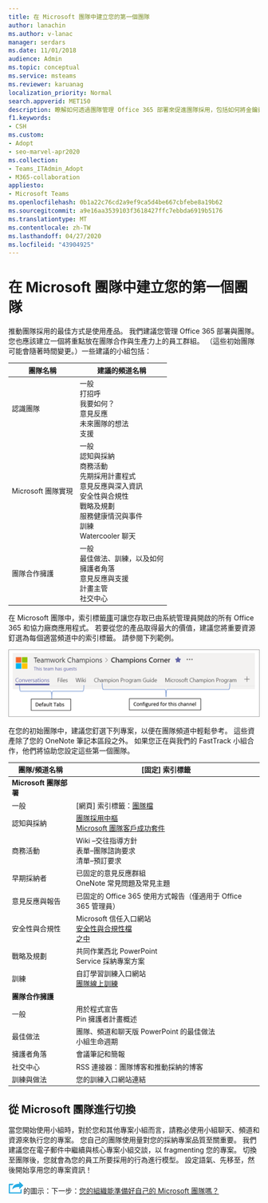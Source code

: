 ```yaml
---
title: 在 Microsoft 團隊中建立您的第一個團隊
author: lanachin
ms.author: v-lanac
manager: serdars
ms.date: 11/01/2018
audience: Admin
ms.topic: conceptual
ms.service: msteams
ms.reviewer: karuanag
localization_priority: Normal
search.appverid: MET150
description: 瞭解如何透過團隊管理 Office 365 部署來促進團隊採用，包括如何將金鑰資源釘選到適當頻道中的索引標籤。
f1.keywords:
- CSH
ms.custom:
- Adopt
- seo-marvel-apr2020
ms.collection:
- Teams_ITAdmin_Adopt
- M365-collaboration
appliesto:
- Microsoft Teams
ms.openlocfilehash: 0b1a22c76cd2a9ef9ca5d4be667cbfebe8a19b62
ms.sourcegitcommit: a9e16aa3539103f3618427ffc7ebbda6919b5176
ms.translationtype: MT
ms.contentlocale: zh-TW
ms.lasthandoff: 04/27/2020
ms.locfileid: "43904925"
---
```

# <a name="create-your-first-teams-in-microsoft-teams"></a>在 Microsoft 團隊中建立您的第一個團隊

推動團隊採用的最佳方式是使用產品。 我們建議您管理 Office 365 部署與團隊。 您也應該建立一個將重點放在團隊合作與生產力上的員工群組。 （這些初始團隊可能會隨著時間變更。）一些建議的小組包括：

| 團隊名稱 | 建議的頻道名稱 |
| --------- | ---------------------- |
| 認識團隊 | 一般</br> 打招呼</br> 我要如何？</br>意見反應 </br> 未來團隊的想法 </br> 支援 |
| Microsoft 團隊實現 | 一般 <br/> 認知與採納 <br/> 商務活動 <br/> 先期採用計畫程式 <br/> 意見反應與深入資訊 <br/> 安全性與合規性 <br/> 戰略及規劃 <br/> 服務健康情況與事件 <br/> 訓練 <br/> Watercooler 聊天 |
| 團隊合作擁護 | 一般 <br/> 最佳做法、訓練，以及如何 <br/> 擁護者角落 <br/> 意見反應與支援 <br/> 計畫主管 <br/> 社交中心 |

在 Microsoft 團隊中，索引標籤[庫](https://docs.microsoft.com/microsoftteams/platform/concepts/tabs/tabs-overview)可讓您存取已由系統管理員開啟的所有 Office 365 和協力廠商應用程式。 若要從您的產品取得最大的價值，建議您將重要資源釘選為每個適當頻道中的索引標籤。 請參閱下列範例。

![顯示預設和自訂索引標籤的螢幕擷取畫面](media/teams-adoption-tab-example.png)

在您的初始團隊中，建議您釘選下列專案，以便在團隊頻道中輕鬆參考。 這些資產除了您的 OneNote 筆記本區段之外。 如果您正在與我們的 FastTrack 小組合作，他們將協助您設定這些第一個團隊。 

|團隊/頻道名稱 | [固定] 索引標籤 |
|----------------- | ---------- |
| **Microsoft 團隊部署** ||
| 一般 | [網頁] 索引標籤：[團隊檔](https://aka.ms/SuccessWithTeams) |
| 認知與採納 | [團隊採用中樞](https://aka.ms/DriveTeamsAdoption)<br/>[Microsoft 團隊客戶成功套件](https://aka.ms/TeamsCustomerSuccess)|
| 商務活動 | Wiki –交往指導方針<br/>表單–團隊諮詢要求<br/>清單–預訂要求 |
|早期採納者 | 已固定的意見反應群組 <br/> OneNote 常見問題及常見主題 |
| 意見反應與報告 | 已固定的 Office 365 使用方式報告（僅適用于 Office 365 管理員） |
| 安全性與合規性 | Microsoft 信任入口網站 <br/> [安全性與合規性檔](https://docs.microsoft.com/office365/securitycompliance/index)<br/> [之中](https://docs.microsoft.com/office365/securitycompliance/security-roadmap) |
| 戰略及規劃 | 共同作業西北 PowerPoint <br/> Service 採納專案方案 |
| 訓練 | 自訂學習訓練入口網站 <br/> [團隊線上訓練](https://aka.ms/TeamsTraining) |
| **團隊合作擁護**|  |
| 一般 | 用於程式宣告 <br/> Pin 擁護者計畫概述 |
| 最佳做法 | 團隊、頻道和聊天版 PowerPoint 的最佳做法 <br/> 小組生命週期 |
| 擁護者角落 | 會議筆記和簡報 |
| 社交中心 | RSS 連接器：團隊博客和推動採納的博客 |
| 訓練與做法 | 您的訓練入口網站連結 |

## <a name="making-the-switch-to-microsoft-teams"></a>從 Microsoft 團隊進行切換

當您開始使用小組時，對於您和其他專案小組而言，請務必使用小組聊天、頻道和資源來執行您的專案。 您自己的團隊使用量對您的採納專案品質至關重要。 我們建議您在電子郵件中繼續與核心專案小組交談，以 fragmenting 您的專案。 切換至團隊後，您就會為您的員工所要採用的行為進行模型。 設定語氣、先移至，然後開始享用您的專案資訊！  

![描述下一個步驟](media/teams-adoption-next-icon.png)的圖示：下一步：[您的組織能準備好自己的 Microsoft 團隊嗎？](teams-adoption-assess-readiness.md)

